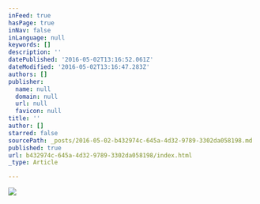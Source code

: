 ```yaml
---
inFeed: true
hasPage: true
inNav: false
inLanguage: null
keywords: []
description: ''
datePublished: '2016-05-02T13:16:52.061Z'
dateModified: '2016-05-02T13:16:47.283Z'
authors: []
publisher:
  name: null
  domain: null
  url: null
  favicon: null
title: ''
author: []
starred: false
sourcePath: _posts/2016-05-02-b432974c-645a-4d32-9789-3302da058198.md
published: true
url: b432974c-645a-4d32-9789-3302da058198/index.html
_type: Article

---
```

![](https://the-grid-user-content.s3-us-west-2.amazonaws.com/d330bb04-4462-4e7d-bb71-94163a6a6a18.jpg)